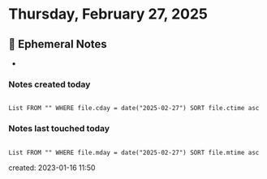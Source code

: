 # Thursday, February 27, 2025

## 📝 Ephemeral Notes

-

### Notes created today

```dataview

List FROM "" WHERE file.cday = date("2025-02-27") SORT file.ctime asc

```

### Notes last touched today

```dataview

List FROM "" WHERE file.mday = date("2025-02-27") SORT file.mtime asc

```

created: 2023-01-16 11:50
